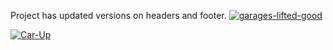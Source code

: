 Project has updated versions on headers and footer. 
<a href="https://ibb.co/h7GZTnh"><img src="https://i.ibb.co/ngXnKVZ/garages-lifted-good.jpg" alt="garages-lifted-good" border="0"></a>




<a href="https://ibb.co/2jt7vVV"><img src="https://i.ibb.co/D7CD9cc/Car-Up.jpg" alt="Car-Up" border="0"></a>
